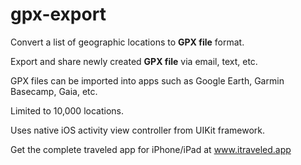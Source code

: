 # gpx-export

Convert a list of geographic locations to **GPX file** format.

Export and share newly created **GPX file** via email, text, etc.

GPX files can be imported into apps such as Google Earth, Garmin Basecamp, Gaia, etc.

Limited to 10,000 locations.

Uses native iOS activity view controller from UIKit framework.

Get the complete traveled app for iPhone/iPad at www.itraveled.app
